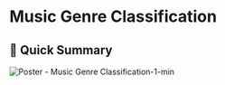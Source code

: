 # Music Genre Classification

## 🎇  Quick Summary
![Poster - Music Genre Classification-1-min](https://user-images.githubusercontent.com/48705124/172203406-18877da4-cd54-4921-bd92-07bd34312802.png)
